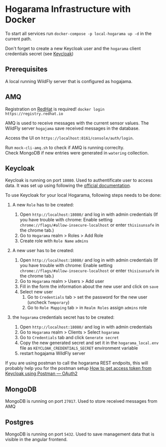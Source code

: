 # Hogarama Infrastructure with Docker

To start all services run `docker-compose -p local-hogarama up -d` in the current path.

Don't forget to create a new Keycloak user and the `hogarama` client credentials secret (see [Keycloak](#keycloak))

## Prerequisites

A local running WildFly server that is configured as hogajama.

## AMQ

Registration on [RedHat](https://access.redhat.com/RegistryAuthentication) is required! 
`docker login https://registry.redhat.io`

AMQ is used to receive messages with the current sensor values.
The WildFly server `hogajama` save received messages in the database.

Access the UI on `https://localhost:8161/console/auth/login`.

Run `mock-cli-amq.sh` to check if AMQ is running correclty.\
Check MongoDB if new entries were generated in `watering` collection.

## Keycloak

Keycloak is running on port `18080`. Used to authentificate user to access data.
It was set up using following the [official documentation](https://www.keycloak.org/server/containers).

To use Keycloak for your local Hogarama, following steps needs to be done:

1. A new `Role` has to be created:

   1. Open `http://localhost:18080/` and log in with admin credentials (If you have trouble with chrome: Enable setting `chrome://flags/#allow-insecure-localhost`
      or enter `thisisunsafe` in the chrome tab.)
   2. Go to `Hogarama` realm > Roles > Add Role
   3. Create role with `Role Name` `admins`

2. A new user has to be created:

   1. Open `http://localhost:18080/` and log in with admin credentials (If you have trouble with chrome: Enable setting `chrome://flags/#allow-insecure-localhost`
      or enter `thisisunsafe` in the chrome tab.)
   2. Go to `Hogarama` realm > Users > Add user
   3. Fill in the form the information about the new user and click on `save`
   5. Select new user
      1. Go to `Credentials` tab > set the password for the new user (uncheck `Temporary`)
      2. Go to `Role Mapping` tab > in `Realm Roles` assign `admins` role 

3. the `hogarama` credentials secret has to be created:

   1. Open `http://localhost:18080/` and log in with admin credentials
   2. Go to `Hogarama` realm > Clients > Select `hogarama`
   3. Go to `Credentials` tab and click `Generate secret`
   4. Copy the new generated secret and set it in the `hogarama_local.env` file as `KEYCLOAK_CREDENTIALS_SECRET` environment variable
   5. restart hogajama WildFly server

If you are using postman to call the hogarama REST endpoits, this will probably help you for the postman setup [How to get access token from Keycloak using Postman — OAuth2](https://paulbares.medium.com/quick-tip-oauth2-with-keycloak-and-postman-cc7211b693a5)

## MongoDB

MongoDB is running on port `27017`. Used to store received messages from AMQ

## Postgres

MongoDB is running on port `5432`. Used to save management data that is visible in the angular frontend.



